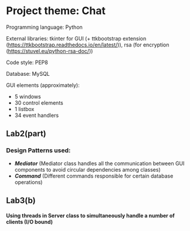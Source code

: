 # Project theme: Chat

Programming language: Python

External libraries: tkinter for GUI (+ ttkbootstrap extension (https://ttkbootstrap.readthedocs.io/en/latest/)), 
rsa (for encryption (https://stuvel.eu/python-rsa-doc/))

Code style: PEP8

Database: MySQL

GUI elements (approximately):
- 5 windows
- 30 control elements
- 1 listbox
- 34 event handlers

## Lab2(part)

### Design Patterns used:
- ***Mediator*** (Mediator class handles all the communication between GUI components to avoid circular dependencies among classes)
- ***Command*** (Different commands responsible for certain database operations)


## Lab3(b)

#### Using threads in Server class to simultaneously handle a number of clients (I/O bound) 